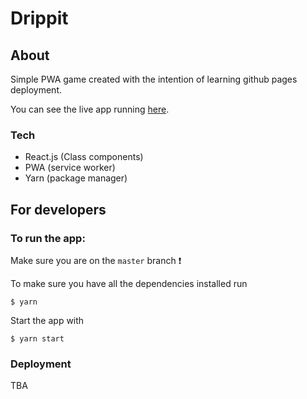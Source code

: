 # Drippit

## About

Simple PWA game created with the intention of learning github pages deployment.

You can see the live app running [here](https://lnola.github.io/Drippit/).

### Tech

- React.js (Class components)
- PWA (service worker)
- Yarn (package manager)

## For developers

### To run the app:

Make sure you are on the `master` branch :exclamation:

To make sure you have all the dependencies installed run

```
$ yarn
```

Start the app with

```
$ yarn start
```

### Deployment

TBA
